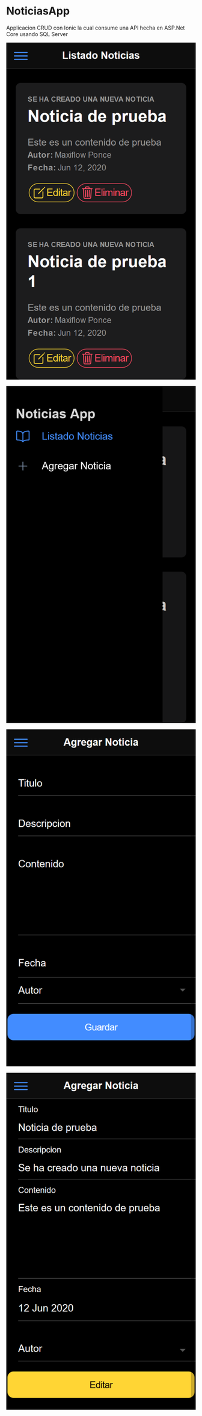 # NoticiasApp
Applicacion CRUD con Ionic la cual consume una API hecha en ASP.Net Core usando SQL Server

![alt text](https://github.com/maxponmar/NoticiasApp/blob/master/home.png?raw=true)

![alt text](https://github.com/maxponmar/NoticiasApp/blob/master/menu.png?raw=true)

![alt text](https://github.com/maxponmar/NoticiasApp/blob/master/save.png?raw=true)

![alt text](https://github.com/maxponmar/NoticiasApp/blob/master/edit.png?raw=true)
